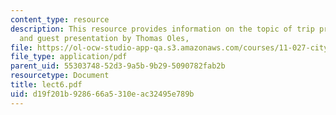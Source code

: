 ```yaml
---
content_type: resource
description: This resource provides information on the topic of trip preparation,
  and guest presentation by Thomas Oles,
file: https://ol-ocw-studio-app-qa.s3.amazonaws.com/courses/11-027-city-to-city-comparing-researching-and-writing-about-cities-spring-2006/d19f201b928666a5310eac32495e789b_lect6.pdf
file_type: application/pdf
parent_uid: 55303748-52d3-9a5b-9b29-5090782fab2b
resourcetype: Document
title: lect6.pdf
uid: d19f201b-9286-66a5-310e-ac32495e789b
---
```

